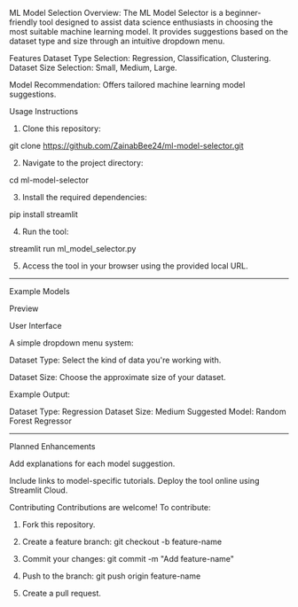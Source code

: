 ML Model Selection 
Overview: The ML Model Selector is a beginner-friendly tool designed to assist data science enthusiasts in choosing the most suitable machine learning model. It provides suggestions based on the dataset type and size through an intuitive dropdown menu.

Features
Dataset Type Selection: Regression, Classification, Clustering.
Dataset Size Selection: Small, Medium, Large.

Model Recommendation: Offers tailored machine learning model suggestions.

Usage Instructions

1. Clone this repository:

git clone https://github.com/ZainabBee24/ml-model-selector.git


2. Navigate to the project directory:

cd ml-model-selector


3. Install the required dependencies:

pip install streamlit


4. Run the tool:

streamlit run ml_model_selector.py


5. Access the tool in your browser using the provided local URL.




---

Example Models

Preview

User Interface

A simple dropdown menu system:

Dataset Type: Select the kind of data you're working with.

Dataset Size: Choose the approximate size of your dataset.


Example Output:

Dataset Type: Regression
Dataset Size: Medium
Suggested Model: Random Forest Regressor


---

Planned Enhancements

Add explanations for each model suggestion.

Include links to model-specific tutorials.
Deploy the tool online using Streamlit Cloud.

Contributing 
Contributions are welcome! To contribute:

1. Fork this repository.
2. Create a feature branch:
git checkout -b feature-name

3. Commit your changes:
git commit -m "Add feature-name"


4. Push to the branch:
git push origin feature-name
5. Create a pull request.
